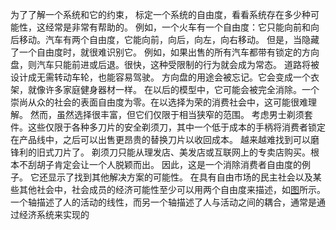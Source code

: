 为了了解一个系统和它的约束，
标定一个系统的自由度，看看系统存在多少种可能性，这经常是非常有帮助的。
例如，一个火车有一个自由度：它只能向前和向后移动。汽车有两个自由度，它能向前，向后，向左，向右移动。
但是，当隐藏了一个自由度时，就很难识别它。
例如，如果出售的所有汽车都带有锁定的方向盘，则汽车只能前进或后退。很快，这种受限制的行为就会成为常态。
道路将被设计成无需转动车轮，也能容易驾驶。
方向盘的用途会被忘记。它会变成一个衣架，就像许多家庭健身器材一样。
在以后的模型中，它可能会被完全消除。一个崇尚从众的社会的表面自由度为零。在以选择为荣的消费社会中，这可能很难理解。
然而，虽然选择很丰富，但它们仅限于相当狭窄的范围。
考虑男士剃须套件。这些仅限于各种多刀片的安全剃须刀，其中一个低于成本的手柄将消费者锁定在产品线中，之后可以出售更昂贵的替换刀片以收回成本。
越来越难找到可以磨锋利的旧式刀片了。
剃须刀只能从理发店、美发店或互联网上的专卖店购买。根本不刮胡子肯定会让一个人脱颖而出。
因此，这是一个消除消费者自由度的例子。
它还显示了找到其他解决方案的可能性。
在具有自由市场的民主社会以及某些其他社会中，社会成员的经济可能性至少可以用两个自由度来描述，如[图](../img/5-fig1.png)所示。
一个轴描述了人的活动的线性，而另一个轴描述了人与活动之间的耦合，通常是通过经济系统来实现的